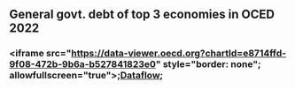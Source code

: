 ## General govt. debt of top 3 economies in OCED 2022
### <iframe src="https://data-viewer.oecd.org?chartId=e8714ffd-9f08-472b-9b6a-b527841823e0" style="border: none"; allowfullscreen="true">;<a rel="noopener noreferrer" href="https://data-viewer.oecd.org?chartId=e8714ffd-9f08-472b-9b6a-b527841823e0" target="_blank">Dataflow</a></iframe>;
